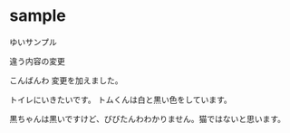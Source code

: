 # sample
ゆいサンプル

違う内容の変更

こんばんわ
変更を加えました。


トイレにいきたいです。
トムくんは白と黒い色をしています。

黒ちゃんは黒いですけど、びびたんわわかりません。猫ではないと思います。



